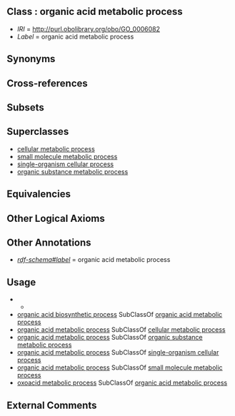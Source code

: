 
## Class : organic acid metabolic process

 * *IRI* = http://purl.obolibrary.org/obo/GO_0006082
 * *Label* = organic acid metabolic process

## Synonyms


## Cross-references


## Subsets


## Superclasses

 * [cellular metabolic process](../../GO/37/GO_0044237.md)
 * [small molecule metabolic process](../../GO/81/GO_0044281.md)
 * [single-organism cellular process](../../GO/63/GO_0044763.md)
 * [organic substance metabolic process](../../GO/04/GO_0071704.md)

## Equivalencies


## Other Logical Axioms


## Other Annotations

 * *[rdf-schema#label](../../el/rdf-schema#label.md)* = organic acid metabolic process

## Usage

 * -
 * [organic acid biosynthetic process](../../GO/53/GO_0016053.md) SubClassOf [organic acid metabolic process](../../GO/82/GO_0006082.md)
 * [organic acid metabolic process](../../GO/82/GO_0006082.md) SubClassOf [cellular metabolic process](../../GO/37/GO_0044237.md)
 * [organic acid metabolic process](../../GO/82/GO_0006082.md) SubClassOf [organic substance metabolic process](../../GO/04/GO_0071704.md)
 * [organic acid metabolic process](../../GO/82/GO_0006082.md) SubClassOf [single-organism cellular process](../../GO/63/GO_0044763.md)
 * [organic acid metabolic process](../../GO/82/GO_0006082.md) SubClassOf [small molecule metabolic process](../../GO/81/GO_0044281.md)
 * [oxoacid metabolic process](../../GO/36/GO_0043436.md) SubClassOf [organic acid metabolic process](../../GO/82/GO_0006082.md)

## External Comments

